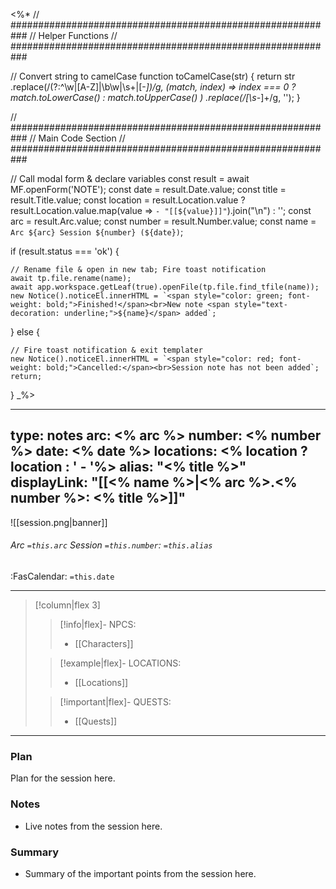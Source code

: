<%*
// ###########################################################
//                        Helper Functions
// ###########################################################

// Convert string to camelCase
function toCamelCase(str) {
  return str
    .replace(/(?:^\w|[A-Z]|\b\w|\s+|[-_])/g, (match, index) =>
      index === 0 ? match.toLowerCase() : match.toUpperCase()
    )
    .replace(/[\s-_]+/g, '');
}

// ###########################################################
//                        Main Code Section
// ###########################################################

// Call modal form & declare variables
const result = await MF.openForm('NOTE');
const date = result.Date.value;
const title = result.Title.value;
const location = result.Location.value ? result.Location.value.map(value => `- "[[${value}]]"`).join("\n") : '';
const arc = result.Arc.value;
const number = result.Number.value;
const name = `Arc ${arc} Session ${number} (${date})`;

if (result.status === 'ok') {

    // Rename file & open in new tab; Fire toast notification
    await tp.file.rename(name);
    await app.workspace.getLeaf(true).openFile(tp.file.find_tfile(name));
    new Notice().noticeEl.innerHTML = `<span style="color: green; font-weight: bold;">Finished!</span><br>New note <span style="text-decoration: underline;">${name}</span> added`;

} else {

    // Fire toast notification & exit templater
    new Notice().noticeEl.innerHTML = `<span style="color: red; font-weight: bold;">Cancelled:</span><br>Session note has not been added`;
    return;
}
_%>

---
type: notes
arc: <% arc %>
number: <% number %>
date: <% date %>
locations:
<% location ? location : ' - '%>
alias: "<% title %>"
displayLink: "[[<% name %>|<% arc %>.<% number %>: <% title %>]]"
---

![[session.png|banner]]
###### Arc `=this.arc` Session `=this.number`: `=this.alias`
<span class="sub2">:FasCalendar: `=this.date` </span>
___

> [!column|flex 3]
> 
>> [!info|flex]- NPCS:
>> - [[Characters]]
>
>> [!example|flex]- LOCATIONS:
>> - [[Locations]]
>
>> [!important|flex]- QUESTS:
>> - [[Quests]]

---

### Plan
Plan for the session here.

### Notes
- Live notes from the session here.

### Summary
- Summary of the important points from the session here.


